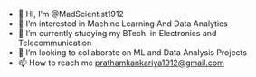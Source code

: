 - 👋 Hi, I’m @MadScientist1912
- 👀 I’m interested in Machine Learning And Data Analytics
- 🌱 I’m currently studying my BTech. in Electronics and Telecommunication
- 💞️ I’m looking to collaborate on ML and Data Analysis Projects
- 📫 How to reach me prathamkankariya1912@gmail.com 


<!---
MadScientist1912/MadScientist1912 is a ✨ special ✨ repository because its `README.md` (this file) appears on your GitHub profile.
You can click the Preview link to take a look at your changes.
--->
